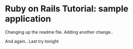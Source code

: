 # Ruby on Rails Tutorial: sample application

Changing up the readme file.
Adding another change..

And again..
Last try tonight
